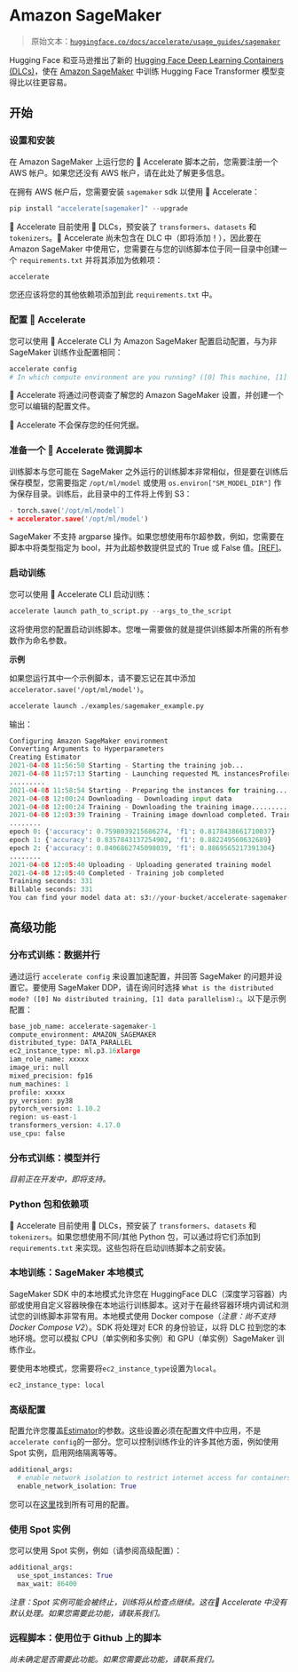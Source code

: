# Amazon SageMaker

> 原始文本：[`huggingface.co/docs/accelerate/usage_guides/sagemaker`](https://huggingface.co/docs/accelerate/usage_guides/sagemaker)

Hugging Face 和亚马逊推出了新的 [Hugging Face Deep Learning Containers (DLCs)](https://github.com/aws/deep-learning-containers/blob/master/available_images.md#huggingface-training-containers)，使在 [Amazon SageMaker](https://aws.amazon.com/sagemaker/) 中训练 Hugging Face Transformer 模型变得比以往更容易。

## 开始

### 设置和安装

在 Amazon SageMaker 上运行您的 🤗 Accelerate 脚本之前，您需要注册一个 AWS 帐户。如果您还没有 AWS 帐户，请在此处了解更多信息。

在拥有 AWS 帐户后，您需要安装 `sagemaker` sdk 以使用 🤗 Accelerate：

```py
pip install "accelerate[sagemaker]" --upgrade
```

🤗 Accelerate 目前使用 🤗 DLCs，预安装了 `transformers`、`datasets` 和 `tokenizers`。🤗 Accelerate 尚未包含在 DLC 中（即将添加！），因此要在 Amazon SageMaker 中使用它，您需要在与您的训练脚本位于同一目录中创建一个 `requirements.txt` 并将其添加为依赖项：

```py
accelerate
```

您还应该将您的其他依赖项添加到此 `requirements.txt` 中。

### 配置 🤗 Accelerate

您可以使用 🤗 Accelerate CLI 为 Amazon SageMaker 配置启动配置，与为非 SageMaker 训练作业配置相同：

```py
accelerate config
# In which compute environment are you running? ([0] This machine, [1] AWS (Amazon SageMaker)): 1
```

🤗 Accelerate 将通过问卷调查了解您的 Amazon SageMaker 设置，并创建一个您可以编辑的配置文件。

🤗 Accelerate 不会保存您的任何凭据。

### 准备一个 🤗 Accelerate 微调脚本

训练脚本与您可能在 SageMaker 之外运行的训练脚本非常相似，但是要在训练后保存模型，您需要指定 `/opt/ml/model` 或使用 `os.environ["SM_MODEL_DIR"]` 作为保存目录。训练后，此目录中的工件将上传到 S3：

```py
- torch.save('/opt/ml/model`)
+ accelerator.save('/opt/ml/model')
```

SageMaker 不支持 argparse 操作。如果您想使用布尔超参数，例如，您需要在脚本中将类型指定为 bool，并为此超参数提供显式的 True 或 False 值。[[REF]](https://sagemaker.readthedocs.io/en/stable/frameworks/pytorch/using_pytorch.html#prepare-a-pytorch-training-script)。

### 启动训练

您可以使用 🤗 Accelerate CLI 启动训练：

```py
accelerate launch path_to_script.py --args_to_the_script
```

这将使用您的配置启动训练脚本。您唯一需要做的就是提供训练脚本所需的所有参数作为命名参数。

**示例**

如果您运行其中一个示例脚本，请不要忘记在其中添加 `accelerator.save('/opt/ml/model')`。

```py
accelerate launch ./examples/sagemaker_example.py
```

输出：

```py
Configuring Amazon SageMaker environment
Converting Arguments to Hyperparameters
Creating Estimator
2021-04-08 11:56:50 Starting - Starting the training job...
2021-04-08 11:57:13 Starting - Launching requested ML instancesProfilerReport-1617883008: InProgress
.........
2021-04-08 11:58:54 Starting - Preparing the instances for training.........
2021-04-08 12:00:24 Downloading - Downloading input data
2021-04-08 12:00:24 Training - Downloading the training image..................
2021-04-08 12:03:39 Training - Training image download completed. Training in progress..
........
epoch 0: {'accuracy': 0.7598039215686274, 'f1': 0.8178438661710037}
epoch 1: {'accuracy': 0.8357843137254902, 'f1': 0.882249560632689}
epoch 2: {'accuracy': 0.8406862745098039, 'f1': 0.8869565217391304}
........
2021-04-08 12:05:40 Uploading - Uploading generated training model
2021-04-08 12:05:40 Completed - Training job completed
Training seconds: 331
Billable seconds: 331
You can find your model data at: s3://your-bucket/accelerate-sagemaker-1-2021-04-08-11-56-47-108/output/model.tar.gz
```

## 高级功能

### 分布式训练：数据并行

通过运行 `accelerate config` 来设置加速配置，并回答 SageMaker 的问题并设置它。要使用 SageMaker DDP，请在询问时选择 `What is the distributed mode? ([0] No distributed training, [1] data parallelism):`。以下是示例配置：

```py
base_job_name: accelerate-sagemaker-1
compute_environment: AMAZON_SAGEMAKER
distributed_type: DATA_PARALLEL
ec2_instance_type: ml.p3.16xlarge
iam_role_name: xxxxx
image_uri: null
mixed_precision: fp16
num_machines: 1
profile: xxxxx
py_version: py38
pytorch_version: 1.10.2
region: us-east-1
transformers_version: 4.17.0
use_cpu: false
```

### 分布式训练：模型并行

*目前正在开发中，即将支持。*

### Python 包和依赖项

🤗 Accelerate 目前使用 🤗 DLCs，预安装了 `transformers`、`datasets` 和 `tokenizers`。如果您想使用不同/其他 Python 包，可以通过将它们添加到 `requirements.txt` 来实现。这些包将在启动训练脚本之前安装。

### 本地训练：SageMaker 本地模式

SageMaker SDK 中的本地模式允许您在 HuggingFace DLC（深度学习容器）内部或使用自定义容器映像在本地运行训练脚本。这对于在最终容器环境内调试和测试您的训练脚本非常有用。本地模式使用 Docker compose（*注意：尚不支持 Docker Compose V2*）。SDK 将处理对 ECR 的身份验证，以将 DLC 拉到您的本地环境。您可以模拟 CPU（单实例和多实例）和 GPU（单实例）SageMaker 训练作业。

要使用本地模式，您需要将`ec2_instance_type`设置为`local`。

```py
ec2_instance_type: local
```

### 高级配置

配置允许您覆盖[Estimator](https://sagemaker.readthedocs.io/en/stable/api/training/estimators.html)的参数。这些设置必须在配置文件中应用，不是`accelerate config`的一部分。您可以控制训练作业的许多其他方面，例如使用 Spot 实例，启用网络隔离等等。

```py
additional_args:
  # enable network isolation to restrict internet access for containers
  enable_network_isolation: True
```

您可以在[这里](https://sagemaker.readthedocs.io/en/stable/api/training/estimators.html)找到所有可用的配置。

### 使用 Spot 实例

您可以使用 Spot 实例，例如（请参阅高级配置）：

```py
additional_args:
  use_spot_instances: True
  max_wait: 86400
```

*注意：Spot 实例可能会被终止，训练将从检查点继续。这在🤗 Accelerate 中没有默认处理。如果您需要此功能，请联系我们。*

### 远程脚本：使用位于 Github 上的脚本

*尚未确定是否需要此功能。如果您需要此功能，请联系我们。*
